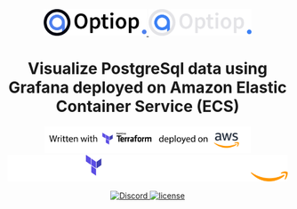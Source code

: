 <div align="center">
  <a href="https://optiop.org#gh-light-mode-only">
    <img src="./docs/images/optiop.logo.long.light.png#gh-light-mode-only" style="height: 48px">
  </a>
  <a href="https://optiop.org#gh-dark-mode-only">
    <img src="./docs/images/optiop.logo.long.dark.png#gh-dark-mode-only" style="height: 48px">
  </a>

  <h1>
  Visualize PostgreSql data using Grafana deployed on Amazon Elastic Container Service (ECS)
  </h1>

  <a href="https://optiop.org#gh-light-mode-only">
    <img src="./docs/images/banner.light.png#gh-light-mode-only" style="height: 48px">
  </a>
  <a href="https://optiop.org#gh-dark-mode-only">
    <img src="./docs/images/banner.dark.png#gh-dark-mode-only" style="height: 48px">
  </a>

  <br>

[
  ![Discord](https://img.shields.io/discord/1216332587778179072)
](https://discord.gg/WkA4PM2dna)
[
  ![license](https://img.shields.io/github/license/optiop/postgres-grafana-on-ecs)
](./LICENSE)

</div>

